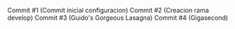 Commit #1 (Commit inicial configuracion)
Commit #2 (Creacion rama develop)
Commit #3 (Guido's Gorgeous Lasagna)
Commit #4 (Gigasecond)